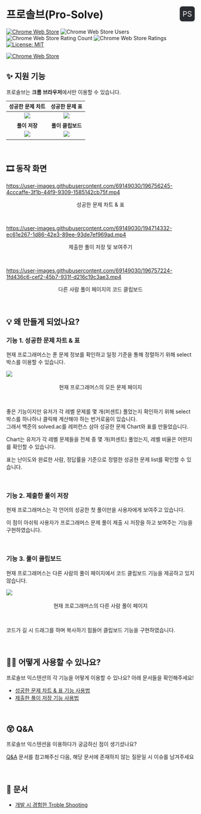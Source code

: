 # 프로솔브(Pro-Solve) <img align="right" src="src/static/icon.png" width="40px"/>

[![Chrome Web Store](https://img.shields.io/chrome-web-store/v/pjffalefhahlellpckbbiehmbljjhihl)](https://chrome.google.com/webstore/detail/%ED%94%84%EB%A1%9C%EC%86%94%EB%B8%8Cpro-solve/pjffalefhahlellpckbbiehmbljjhihl)
![Chrome Web Store Users](https://img.shields.io/chrome-web-store/users/pjffalefhahlellpckbbiehmbljjhihl?label=users%40chrome)
![Chrome Web Store Rating Count](https://img.shields.io/chrome-web-store/rating-count/pjffalefhahlellpckbbiehmbljjhihl)
![Chrome Web Store Ratings](https://img.shields.io/chrome-web-store/rating/pjffalefhahlellpckbbiehmbljjhihl)
[![License: MIT](https://img.shields.io/badge/License-MIT-yellow.svg)](https://opensource.org/licenses/MIT)

[![Chrome Web Store](https://storage.googleapis.com/chrome-gcs-uploader.appspot.com/image/WlD8wC6g8khYWPJUsQceQkhXSlv1/UV4C4ybeBTsZt43U4xis.png)](https://chrome.google.com/webstore/detail/%ED%94%84%EB%A1%9C%EC%86%94%EB%B8%8Cpro-solve/pjffalefhahlellpckbbiehmbljjhihl/related?hl=ko)

## ✨ 지원 기능

프로솔브는 **크롬 브라우저**에서만 이용할 수 있습니다.

|           **성공한 문제 차트**            |            **성공한 문제 표**             |
| :---------------------------------------: | :---------------------------------------: |
| <img src="https://imgur.com/ee3Gjqs.png"> | <img src="https://imgur.com/5BQfmJh.png"> |
|               **풀이 저장**               |             **풀이 클립보드**             |
| <img src="https://imgur.com/pUFGw2U.png"> | <img src="https://imgur.com/DXv3A8N.png"> |

<br />

## 🎞 동작 화면

https://user-images.githubusercontent.com/69149030/196756245-4cccaffe-3f1b-44f9-9309-1585142cb75f.mp4

<p align="center">성공한 문제 차트 & 표</p>

<br />

https://user-images.githubusercontent.com/69149030/194714332-ec61e267-1d86-42e3-89ee-93de7ef969ad.mp4

<p align="center">제출한 풀이 저장 및 보여주기</p>

<br />

https://user-images.githubusercontent.com/69149030/196757224-1fd436c6-cef2-45b7-931f-d216c19c3ae3.mp4

<p align="center">다른 사람 풀이 페이지의 코드 클립보드</p>

<br />

## 💡 왜 만들게 되었나요?

### 기능 1. 성공한 문제 차트 & 표

현재 프로그래머스는 푼 문제 정보를 확인하고 일정 기준을 통해 정렬하기 위해 select 박스를 이용할 수 있습니다.

<img src="https://imgur.com/mqnD5DL.png" />
<p align="center">현재 프로그래머스의 모든 문제 페이지</p>

<br />

좋은 기능이지만 유저가 각 레벨 문제를 몇 개(퍼센트) 풀었는지 확인하기 위해 select 박스를 하나하나 클릭해 계산해야 하는 번거로움이 있습니다. <br />
그래서 백준의 solved.ac를 레퍼런스 삼아 성공한 문제 Chart와 표를 만들었습니다.

Chart는 유저가 각 레벨 문제들을 전체 중 몇 개(퍼센트) 풀었는지, 레벨 비율은 어떤지를 확인할 수 있습니다.

표는 난이도와 완료한 사람, 정답률을 기준으로 정렬한 성공한 문제 list를 확인할 수 있습니다.

<br />

### 기능 2. 제출한 풀이 저장

현재 프로그래머스는 각 언어의 성공한 첫 풀이만을 사용자에게 보여주고 있습니다.

이 점이 아쉬워 사용자가 프로그래머스 문제 풀이 제출 시 저장을 하고 보여주는 기능을 구현하였습니다.

<br />

### 기능 3. 풀이 클립보드

현재 프로그래머스는 다른 사람의 풀이 페이지에서 코드 클립보드 기능을 제공하고 있지 않습니다.

<img src="https://imgur.com/npSn7sF.png" />
<p align="center">현재 프로그래머스의 다른 사람 풀이 페이지</p>

<br />

코드가 길 시 드래그를 하며 복사하기 힘들어 클립보드 기능을 구현하였습니다.

<br />

## 🙋‍♀️ 어떻게 사용할 수 있나요?

프로솔브 익스텐션의 각 기능을 어떻게 이용할 수 있나요? 아래 문서들을 확인해주세요!

- [성공한 문제 차트 & 표 기능 사용법](https://github.com/dev-redo/pro-solve/blob/main/md/HOW_TO_SEE_SOLUTION_INFO.md)
- [제출한 풀이 저장 기능 사용법](https://github.com/dev-redo/pro-solve/blob/main/md/HOW_TO_SAVE_SOLUTION.md)

<br />

## 😲 Q&A

프로솔브 익스텐션을 이용하다가 궁금하신 점이 생기셨나요?

[Q&A](https://github.com/dev-redo/pro-solve/blob/main/md/Q%26A.md) 문서를 참고해주신 다음, 해당 문서에 존재하지 않는 질문일 시 이슈를 남겨주세요

<br />

## 📜 문서

- [개발 시 경험한 Troble Shooting](https://github.com/dev-redo/pro-solve/blob/main/md/TroubleShooting.md)
